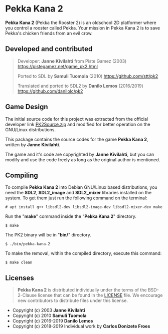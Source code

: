 Pekka Kana 2
============

**Pekka Kana 2** (Pekka the Rooster 2) is an oldschool 2D platformer where you
control a rooster called Pekka. Your mission in Pekka Kana 2 is to save Pekka's
chicken friends from an evil crow.

**Developed and contributed**
-----------------------------

> Developer: **Janne Kivilahti** from Piste Gamez (2003)
> https://pistegamez.net/game_pk2.html
> 
> Ported to SDL by **Samuli Tuomola** (2010)
> https://github.com/stt/pk2
> 
> Translated and ported to SDL2 by **Danilo Lemos** (2016/2019)
> https://github.com/danilolc/pk2

**Game Design**
---------------

The initial source code for this project was extracted from the official
developer link [PK2Source.zip](http://pistegamez.net/PK2) and modified for
better operation on the GNU/Linux distributions.

This package contains the source codes for the game **Pekka Kana 2**, written
by **Janne Kivilahti**.

The game and it's code are copyrighted by **Janne Kivilahti**, but you can
modify and use the code freely as long as the original author is mentioned.

**Compiling**
-------------

To compile **Pekka Kana 2** into Debian GNU/Linux based distributions,
you need the **SDL2**, **SDL2_image** and **SDL2_mixer** libraries installed on
the system. To get them just run the following command on the terminal:

    # apt install g++ libsdl2-dev libsdl2-image-dev libsdl2-mixer-dev make

Run the "**make**" command inside the "**Pekka Kana 2**" directory.

    $ make

The PK2 binary will be in "**bin/**" directory.

    $ ./bin/pekka-kana-2

To make the removal, within the compiled directory, execute this command:

    $ make clean

**Licenses**
------------

> **Pekka Kana 2** is distributed individually under the terms of
> the BSD-2-Clause license that can be found in the [LICENSE](LICENSE) file. 
> We encourage new contributors to distribute files under this license.

* Copyright (c) 2003 **Janne Kivilahti**
* Copyright (c) 2010 **Samuli Tuomola**
* Copyright (c) 2016-2019 **Danilo Lemos**
* Copyright (c) 2018-2019 Individual work by **Carlos Donizete Froes**
